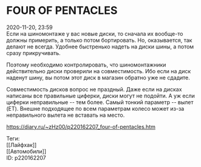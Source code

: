 FOUR OF PENTACLES
==================

   
 2020-11-20, 23:59   
  Если на шиномонтаже у вас новые диски, то сначала их вообще-то должны примерить, а только потом бортировать. Но, оказывается, так делают не всегда. Удобнее быстренько надеть на диски шины, а потом сразу прикручивать.   
   
 Поэтому необходимо контролировать, что шиномонтажники действительно диски проверили на совместимость. Ибо если на диск наденут шину, вы потом этот диск в магазин обратно уже не сдадите.   
   
 Совместимость дисков вопрос не праздный. Даже если на дисках написаны все правильные циферки, диски могут не подойти. А уж если циферки неправильные -- тем более. Самый тонкий параметр -- вылет (ET). Внешне подходящее по всем параметрам колесо может из-за неправильного вылета не вставать на место.   
    
 <https://diary.ru/~zHz00/p220162207_four-of-pentacles.htm>   
   
 Теги:   
 [[Лайфхак]]   
 [[Автомобили]]   
 ID: p220162207